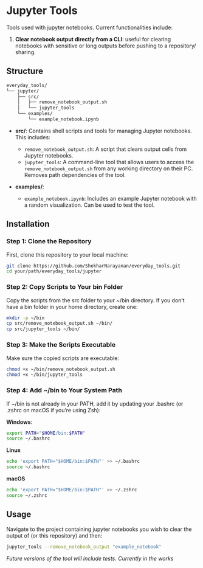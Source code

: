 # Jupyter Tools

Tools used with jupyter notebooks. Current functionalities include:
1. **Clear notebook output directly from a CLI**: useful for clearing notebooks with sensitive or long outputs before pushing to a repository/ sharing.

## Structure
```bash
everyday_tools/  
└── jupyter/  
    ├── src/           
    │   ├── remove_notebook_output.sh  
    │   └── jupyter_tools  
    └── examples/     
        └── example_notebook.ipynb  

```     
      
- **src/**: Contains shell scripts and tools for managing Jupyter notebooks. This includes:
  - `remove_notebook_output.sh`: A script that clears output cells from Jupyter notebooks.
  - `jupyter_tools`: A command-line tool that allows users to access the `remove_notebook_output.sh` from any working directory on their PC. Removes path dependencies of the tool.

- **examples/**:
  - `example_notebook.ipynb`: Includes an example Jupyter notebook with a random visualization. Can be used to test the tool.


## Installation

### Step 1: Clone the Repository

First, clone this repository to your local machine:

```bash
git clone https://github.com/ShekharNarayanan/everyday_tools.git
cd your/path/everyday_tools/jupyter
```
### Step 2: Copy Scripts to Your bin Folder
Copy the scripts from the src folder to your ~/bin directory. If you don’t have a bin folder in your home directory, create one:
```bash
mkdir -p ~/bin
cp src/remove_notebook_output.sh ~/bin/
cp src/jupyter_tools ~/bin/
```
### Step 3: Make the Scripts Executable
Make sure the copied scripts are executable:
```bash
chmod +x ~/bin/remove_notebook_output.sh
chmod +x ~/bin/jupyter_tools
```
### Step 4: Add ~/bin to Your System Path
If ~/bin is not already in your PATH, add it by updating your .bashrc (or .zshrc on macOS if you’re using Zsh):

**Windows**:
```bash
export PATH="$HOME/bin:$PATH"
source ~/.bashrc
```
**Linux**
```bash
echo 'export PATH="$HOME/bin:$PATH"' >> ~/.bashrc
source ~/.bashrc
```
**macOS**
```bash
echo 'export PATH="$HOME/bin:$PATH"' >> ~/.zshrc
source ~/.zshrc
```

## Usage
Navigate to the project containing jupyter notebooks you wish to clear the output of (or this repository) and then:

```bash
jupyter_tools --remove_notebook_output "example_notebook"

```

_Future versions of the tool will include tests. Currently in the works_


